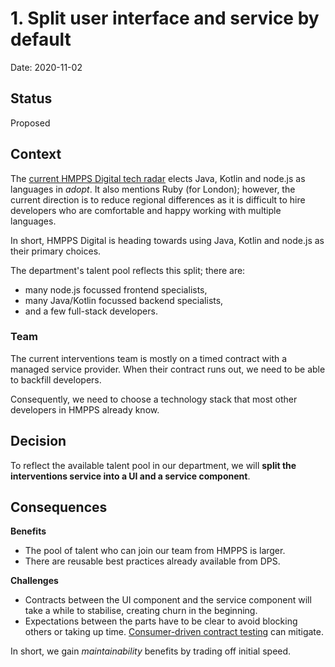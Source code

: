 # 1. Split user interface and service by default

Date: 2020-11-02

## Status

Proposed

## Context

The [current HMPPS Digital tech radar][radar] elects Java, Kotlin and node.js as languages in _adopt_. It also
mentions Ruby (for London); however, the current direction is to reduce regional differences as it is difficult
to hire developers who are comfortable and happy working with multiple languages.

In short, HMPPS Digital is heading towards using Java, Kotlin and node.js as their primary choices.

The department's talent pool reflects this split; there are:

- many node.js focussed frontend specialists,
- many Java/Kotlin focussed backend specialists,
- and a few full-stack developers.

### Team

The current interventions team is mostly on a timed contract with a managed service provider.
When their contract runs out, we need to be able to backfill developers.

Consequently, we need to choose a technology stack that most other developers in HMPPS already know.

## Decision

To reflect the available talent pool in our department, we will **split the interventions service into a UI
and a service component**.

## Consequences

**Benefits**

- The pool of talent who can join our team from HMPPS is larger.
- There are reusable best practices already available from DPS.

**Challenges**

- Contracts between the UI component and the service component will take a while to stabilise, creating churn in the beginning.
- Expectations between the parts have to be clear to avoid blocking others or taking up time. [Consumer-driven contract testing][cdct] can mitigate.

In short, we gain _maintainability_ benefits by trading off initial speed.

[radar]: https://ministryofjustice.github.io/hmpps-digital-tech-radar/docs/index.html
[cdct]: https://www.thoughtworks.com/radar/techniques/consumer-driven-contract-testing
